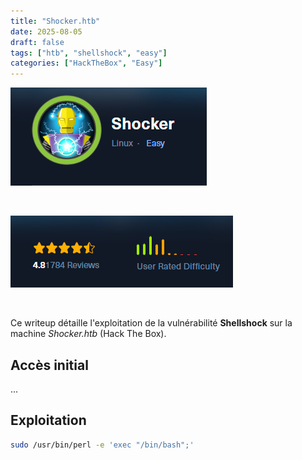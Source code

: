 ```yaml
---
title: "Shocker.htb"
date: 2025-08-05
draft: false
tags: ["htb", "shellshock", "easy"]
categories: ["HackTheBox", "Easy"]
---
```


![](image.jpg)

<br>

![](difficulty.jpg)

<br>

Ce writeup détaille l'exploitation de la vulnérabilité **Shellshock** sur la machine *Shocker.htb* (Hack The Box).

## Accès initial

...

## Exploitation

```bash
sudo /usr/bin/perl -e 'exec "/bin/bash";'
